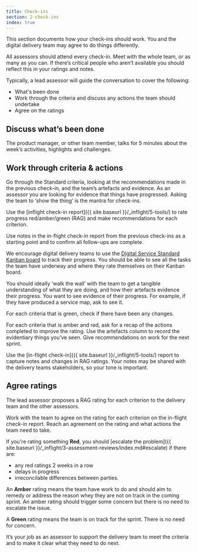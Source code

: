 ```yaml
---
title: Check-ins
section: 2-check-ins
index: true
---
```


This section documents how your check-ins should work. You and the digital delivery team may agree to do things differently.

All assessors should attend every check-in. Meet with the whole team, or as many as you can. If there’s critical people who aren’t available you should reflect this in your ratings and notes.

Typically, a lead assessor will guide the conversation to cover the following:

*	What's been done
*	Work through the criteria and discuss any actions the team should undertake
*	Agree on the ratings

## Discuss what’s been done

The product manager, or other team member, talks for 5 minutes about the week’s activities, highlights and challenges.

## Work through criteria & actions

Go through the Standard criteria, looking at the recommendations made in the previous check-in, and the team’s artefacts and evidence. As an assessor you are looking for evidence that things have progressed. Asking the team to ‘show the thing’ is the mantra for check-ins. 

Use the [inflight check-in report]({{ site.baseurl }}/_inflight/5-tools/) to rate progress red/amber/green (RAG) and make recommendations for each criterion. 

Use notes in the in-flight check-in report from the previous check-ins as a starting point and to confirm all follow-ups are complete. 

We encourage digital delivery teams to use the [Digital Service Standard Kanban board](https://www.dto.gov.au/files/digital-service-standard-kanban-a0.pdf) to track their progress. You should be able to see all the tasks the team have underway and where they rate themselves on their Kanban board.

You should ideally ‘walk the wall’ with the team to get a tangible understanding of what they are doing, and how their artefacts evidence their progress. You want to see evidence of their progress. For example, if they have produced a service map, ask to see it.

For each criteria that is green, check if there have been any changes.

For each criteria that is amber and red, ask for a recap of the actions completed to improve the rating. Use the artefacts column to record the evidentiary things you’ve seen. Give recommendations on work for the next sprint.

Use the [in-flight check-in]({{ site.baseurl }}/_inflight/5-tools/) report to capture notes and changes in RAG ratings. Your notes may be shared with the delivery teams stakeholders, so your tone is important.

## Agree ratings

The lead assessor proposes a RAG rating for each criterion to the delivery team and the other assessors.

Work with the team to agree on the rating for each criterion on the in-flight check-in report. Reach an agreement on the rating and what actions the team need to take.

If you're rating something **Red**, you should [escalate the problem]({{ site.baseurl }}/_inflight/3-assessment-reviews/index.md#escalate) if there are:

*	any red ratings 2 weeks in a row
*	delays in progress
*	irreconcilable differences between parties.

An **Amber** rating means the team have work to do and should aim to remedy or address the reason whey they are not on track in the coming sprint. An amber rating should trigger some concern but there is no need to escalate the issue.

A **Green** rating means the team is on track for the sprint. There is no need for concern.

It&rsquo;s your job as an assessor to support the delivery team to meet the criteria and to make it clear what they need to do next.

